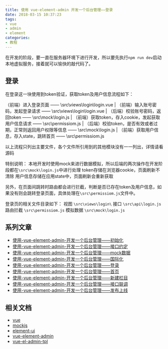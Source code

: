 ```yaml
---
title: 使用 vue-element-admin 开发一个后台管理——登录
date: 2018-03-15 10:37:23
tags: 
- vue
- admin
- element
categories: 
- 教程
---
```


在开发的阶段，要一直在服务器环境下进行开发，所以要先执行`npm run dev`启动本地虚拟服务，接着就可以愉快的敲代码了。

<!-- more -->

## 登录

在登录这一块使用到token验证，获取token及用户信息流程如下：

> 
（前端）进入登录页面 —— \src\views\login\login.vue
|
（前端）输入账号密码，发起登录请求 —— \src\views\login\login.vue
|
（后端）校验账号密码，返回token —— \src\mock\login.js
|
（前端）获取token，存入cookie，发起获取用户信息请求 —— \src\permissiom.js
|
（后端）校验token，是否有效或者过期，正常则返回用户权限等信息 —— \src\mock\login.js
|
（前端）获取用户信息，存入state，跳转首页 —— \src\permissiom.js
> 

以上流程只列出主要文件，各个文件所引用到的其他模块没有一一列出，详情请看源码

> 
特别说明：
本地开发时使用mock来进行数据模拟，所以后端的两次操作在开发阶段都在`\src\mock\login.js`中进行处理
token存储在浏览器cookie，页面刷新不清除
用户信息存储在应用state中，页面刷新会重新获取
> 

另外，在页面间跳转时路由都会进行拦截，判断是否已存在token及用户信息，如果没有则会跳转登录页面，具体处理在`\src\permissiom.js`文件中。

> 
登录页的相关文件目录如下：
视图 `\src\views\login\`
接口 `\src\api\login.js`
路由拦截 `\src\permissiom.js`
模拟数据 `\src\mock\login.js`
> 

## 系列文章

- [使用-vue-element-admin-开发一个后台管理——初始化](/2018/03/12/使用-vue-element-admin-开发一个后台管理——初始化/)
- [使用-vue-element-admin-开发一个后台管理——接口约定](/2018/03/15/使用-vue-element-admin-开发一个后台管理——接口约定/)
- [使用-vue-element-admin-开发一个后台管理——mock数据](/2018/03/15/使用-vue-element-admin-开发一个后台管理——mock数据/)
- [使用-vue-element-admin-开发一个后台管理——国际化](/2018/03/15/使用-vue-element-admin-开发一个后台管理——国际化/)
- [使用-vue-element-admin-开发一个后台管理——登录](/2018/03/15/使用-vue-element-admin-开发一个后台管理——登录/)
- [使用-vue-element-admin-开发一个后台管理——首页](/2018/03/15/使用-vue-element-admin-开发一个后台管理——首页/)
- [使用-vue-element-admin-开发一个后台管理——新建栏目](/2018/03/15/使用-vue-element-admin-开发一个后台管理——新建栏目/)
- [使用-vue-element-admin-开发一个后台管理——接口联调](/2018/03/15/使用-vue-element-admin-开发一个后台管理——接口联调/)
- [使用-vue-element-admin-开发一个后台管理——发布上线](/2018/03/15/使用-vue-element-admin-开发一个后台管理——发布上线/)

## 相关文档

- [vue](https://vuefe.cn/v2/guide/)
- [mockjs](http://mockjs.com/)
- [element-ui](http://element-cn.eleme.io/)
- [vue-element-admin](https://panjiachen.github.io/vue-element-admin-site/)
- [vue-el-admin-tpl](https://github.com/fredwei/vue-el-admin-tpl)